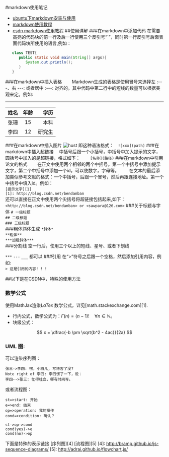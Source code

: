 #markdown使用笔记
- [ubuntu下markdown安装与使用](http://blog.csdn.net/vintionnee/article/details/34433125)
- [markdown使用教程](http://blog.wentong.me/2014/06/markdown-cheatsheet/)
- [csdn markdown使用教程](http://blog.csdn.net/bendanban/article/details/44179247)
##使用详解
###在markdown中添加代码
   在需要高亮的代码块的前一行及后一行使用三个反引号“`”，同时第一行反引号后面表面代码块所使用的语言,例如：
```java
   class TEST{
      public static void main(String[] args){
         System.out.println();
      }
   }
```
###在markdown中插入表格
　　Markdown生成的表格是使用冒号来选择左 :---、右 ---: 或者居中 :---: 对齐的。其中代码中第二行中的短线的数量可以根据美观来定。例如: 

***
|姓名|年龄|学历|
|:-------|:-------:|-------:| 
|张珊|15|本科|
|李四|12|研究生|



###在markdown中插入图片
  ![hust](http://www.hust.edu.cn/images/logo.gif)
  即这种语法格式：　`![xxx](path)`
###在markdown中插入超链接
　中括号后跟一个小括号，中括号中加入提示的文字，圆括号中加入的是超链接，格式如下：
　　`[名称](路径)`
###在markdown中引用论文的格式
　　在正文中使用两个相邻的两个中括号。第一个中括号中添加提示文字，第二个中括号中添加一个id，可以使数字，字母等。 
　　在文本的最后添加类似参考文献的格式：一个中括号，后跟一个冒号，然后再跟连接地址。第一个中括号中填入id。例如：  
`[提示文字][1]`  
`[1]: http://blog.csdn.net/bendanban`  
还可以直接在正文中使用两个尖括号将超链接包括起来,如下：  
`<http://blog.csdn.net/bendanban> or <sawpara@126.com>`
###关于标题与字体
`# 一级标题`  
`## 二级标题`  
`### 三级标题`  
###粗体斜体生成
`*斜体*`  
`**粗体**`  
`***加粗斜体***`  
###分割线
空一行后，使用三个以上的短线、星号、或者下划线

`***`  `---`  `___`
都可以
###引用
在“>”符号之后跟一个空格，然后添加引用内容，例如:  
`> 这是引用的内容！！！`  

##以下是在CSDN中，特殊的使用方法
### 数学公式
使用MathJax渲染*LaTex* 数学公式，详见[math.stackexchange.com][1].

 - 行内公式，数学公式为：$\Gamma(n) = (n-1)!\quad\forall n\in\mathbb N$。
 - 块级公式：

$$	x = \dfrac{-b \pm \sqrt{b^2 - 4ac}}{2a} $$

### UML 图:

可以渲染序列图：

```sequence
张三->李四: 嘿，小四儿, 写博客了没?
Note right of 李四: 李四愣了一下，说：
李四-->张三: 忙得吐血，哪有时间写。
```

或者流程图：

```flow
st=>start: 开始
e=>end: 结束
op=>operation: 我的操作
cond=>condition: 确认？

st->op->cond
cond(yes)->e
cond(no)->op
```
下面是特殊的表示链接
[序列图][4]
[流程图][5]
[4]: http://bramp.github.io/js-sequence-diagrams/
[5]: http://adrai.github.io/flowchart.js/





